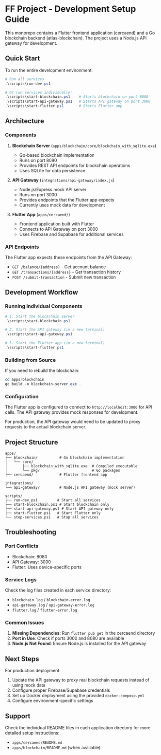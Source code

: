 # FF Project - Development Setup Guide

This monorepo contains a Flutter frontend application (cercaend) and a Go blockchain backend (atlas-blockchain). The project uses a Node.js API gateway for development.

## Quick Start

To run the entire development environment:

```powershell
# Run all services
.\scripts\run-dev.ps1

# Or run services individually:
.\scripts\start-blockchain.ps1    # Starts blockchain on port 8080
.\scripts\start-api-gateway.ps1   # Starts API gateway on port 3000
.\scripts\start-flutter.ps1       # Starts Flutter app
```

## Architecture

### Components

1. **Blockchain Server** (`apps/blockchain/core/blockchain_with_sqlite.exe`)
   - Go-based blockchain implementation
   - Runs on port 8080
   - Provides REST API endpoints for blockchain operations
   - Uses SQLite for data persistence

2. **API Gateway** (`integrations/api-gateway/index.js`)
   - Node.js/Express mock API server
   - Runs on port 3000
   - Provides endpoints that the Flutter app expects
   - Currently uses mock data for development

3. **Flutter App** (`apps/cercaend/`)
   - Frontend application built with Flutter
   - Connects to API Gateway on port 3000
   - Uses Firebase and Supabase for additional services

### API Endpoints

The Flutter app expects these endpoints from the API Gateway:

- `GET /balance/{address}` - Get account balance
- `GET /transactions/{address}` - Get transaction history
- `POST /submit-transaction` - Submit new transaction

## Development Workflow

### Running Individual Components

```powershell
# 1. Start the blockchain server
.\scripts\start-blockchain.ps1

# 2. Start the API gateway (in a new terminal)
.\scripts\start-api-gateway.ps1

# 3. Start the Flutter app (in a new terminal)
.\scripts\start-flutter.ps1
```

### Building from Source

If you need to rebuild the blockchain:

```powershell
cd apps/blockchain
go build -o blockchain-server.exe .
```

### Configuration

The Flutter app is configured to connect to `http://localhost:3000` for API calls. The API gateway provides mock responses for development.

For production, the API gateway would need to be updated to proxy requests to the actual blockchain server.

## Project Structure

```
apps/
├── blockchain/          # Go blockchain implementation
│   └── core/
│       ├── blockchain_with_sqlite.exe  # Compiled executable
│       └── pkg/                        # Go packages
├── cercaend/            # Flutter frontend app

integrations/
└── api-gateway/         # Node.js API gateway (mock server)

scripts/
├── run-dev.ps1         # Start all services
├── start-blockchain.ps1 # Start blockchain only
├── start-api-gateway.ps1 # Start API gateway only
├── start-flutter.ps1   # Start Flutter only
└── stop-services.ps1   # Stop all services
```

## Troubleshooting

### Port Conflicts
- Blockchain: 8080
- API Gateway: 3000
- Flutter: Uses device-specific ports

### Service Logs
Check the log files created in each service directory:
- `blockchain.log` / `blockchain-error.log`
- `api-gateway.log` / `api-gateway-error.log`
- `flutter.log` / `flutter-error.log`

### Common Issues

1. **Missing Dependencies**: Run `flutter pub get` in the cercaend directory
2. **Port in Use**: Check if ports 3000 and 8080 are available
3. **Node.js Not Found**: Ensure Node.js is installed for the API gateway

## Next Steps

For production deployment:
1. Update the API gateway to proxy real blockchain requests instead of using mock data
2. Configure proper Firebase/Supabase credentials
3. Set up Docker deployment using the provided `docker-compose.yml`
4. Configure environment-specific settings

## Support

Check the individual README files in each application directory for more detailed setup instructions:
- `apps/cercaend/README.md`
- `apps/blockchain/README.md` (when available)
